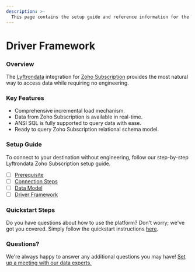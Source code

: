 ```yaml
---
description: >-
  This page contains the setup guide and reference information for the Zoho Subscription source connector.
---
```


# Driver Framework

### Overview

The [Lyftrondata](https://www.lyftrondata.com/) integration for [Zoho Subscription](https://www.lyftrondata.com/integration/business-analytics/zoho-subscription/) provides the most natural way to access data while requiring no engineering.

### Key Features

* Comprehensive incremental load mechanism.
* Data from Zoho Subscription is available in real-time.&#x20;
* ANSI SQL is fully supported to query data with ease.
* Ready to query Zoho Subscription relational schema model.

### Setup Guide

To connect to your destination without engineering, follow our step-by-step Lyftrondata Zoho Subscription setup guide.

* [ ] [Prerequisite](../prerequisite.md)
* [ ] [Connection Steps](../connection-steps.md)
* [ ] [Data Model](../data-model/erd.md)
* [ ] [Driver Framework](../driver-framework/)

### Quickstart Steps

Do you have questions about how to use the platform? Don't worry; we've got you covered. Simply follow the quickstart instructions [here](../driver-framework/README.md).

### Questions? <a href="#questions" id="questions"></a>

We're always happy to answer any additional questions you may have! [Set up a meeting with our data experts.](https://www.lyftrondata.com/book-a-meeting/)


